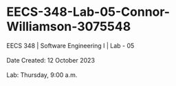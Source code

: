 # EECS-348-Lab-05-Connor-Williamson-3075548
EECS 348 | Software Engineering I | Lab - 05
<br><br>
Date Created: 12 October 2023
<br><br>
Lab: Thursday, 9:00 a.m.
